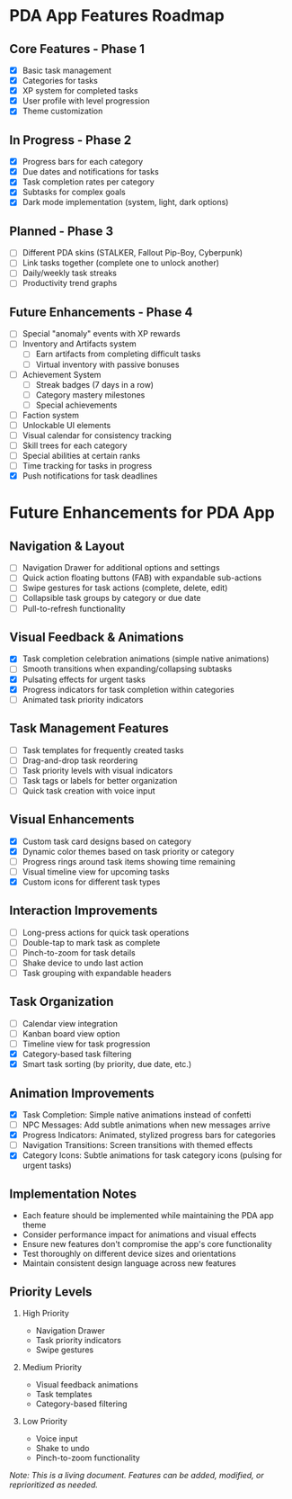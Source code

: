 # PDA App Features Roadmap

## Core Features - Phase 1
- [x] Basic task management
- [x] Categories for tasks
- [x] XP system for completed tasks
- [x] User profile with level progression
- [x] Theme customization

## In Progress - Phase 2
- [x] Progress bars for each category
- [x] Due dates and notifications for tasks
- [x] Task completion rates per category
- [x] Subtasks for complex goals
- [x] Dark mode implementation (system, light, dark options)

## Planned - Phase 3
- [ ] Different PDA skins (STALKER, Fallout Pip-Boy, Cyberpunk)
- [ ] Link tasks together (complete one to unlock another)
- [ ] Daily/weekly task streaks
- [ ] Productivity trend graphs

## Future Enhancements - Phase 4
- [ ] Special "anomaly" events with XP rewards
- [ ] Inventory and Artifacts system
  - [ ] Earn artifacts from completing difficult tasks
  - [ ] Virtual inventory with passive bonuses
- [ ] Achievement System
  - [ ] Streak badges (7 days in a row)
  - [ ] Category mastery milestones
  - [ ] Special achievements
- [ ] Faction system
- [ ] Unlockable UI elements
- [ ] Visual calendar for consistency tracking
- [ ] Skill trees for each category
- [ ] Special abilities at certain ranks
- [ ] Time tracking for tasks in progress
- [x] Push notifications for task deadlines

# Future Enhancements for PDA App

## Navigation & Layout
- [ ] Navigation Drawer for additional options and settings
- [ ] Quick action floating buttons (FAB) with expandable sub-actions
- [ ] Swipe gestures for task actions (complete, delete, edit)
- [ ] Collapsible task groups by category or due date
- [ ] Pull-to-refresh functionality

## Visual Feedback & Animations
- [x] Task completion celebration animations (simple native animations)
- [ ] Smooth transitions when expanding/collapsing subtasks
- [x] Pulsating effects for urgent tasks
- [x] Progress indicators for task completion within categories
- [ ] Animated task priority indicators

## Task Management Features
- [ ] Task templates for frequently created tasks
- [ ] Drag-and-drop task reordering
- [ ] Task priority levels with visual indicators
- [ ] Task tags or labels for better organization
- [ ] Quick task creation with voice input

## Visual Enhancements
- [x] Custom task card designs based on category
- [x] Dynamic color themes based on task priority or category
- [ ] Progress rings around task items showing time remaining
- [ ] Visual timeline view for upcoming tasks
- [x] Custom icons for different task types

## Interaction Improvements
- [ ] Long-press actions for quick task operations
- [ ] Double-tap to mark task as complete
- [ ] Pinch-to-zoom for task details
- [ ] Shake device to undo last action
- [ ] Task grouping with expandable headers

## Task Organization
- [ ] Calendar view integration
- [ ] Kanban board view option
- [ ] Timeline view for task progression
- [x] Category-based task filtering
- [x] Smart task sorting (by priority, due date, etc.)

## Animation Improvements
- [x] Task Completion: Simple native animations instead of confetti
- [ ] NPC Messages: Add subtle animations when new messages arrive
- [x] Progress Indicators: Animated, stylized progress bars for categories
- [ ] Navigation Transitions: Screen transitions with themed effects
- [x] Category Icons: Subtle animations for task category icons (pulsing for urgent tasks)

## Implementation Notes
- Each feature should be implemented while maintaining the PDA app theme
- Consider performance impact for animations and visual effects
- Ensure new features don't compromise the app's core functionality
- Test thoroughly on different device sizes and orientations
- Maintain consistent design language across new features

## Priority Levels
1. High Priority
   - Navigation Drawer
   - Task priority indicators
   - Swipe gestures

2. Medium Priority
   - Visual feedback animations
   - Task templates
   - Category-based filtering

3. Low Priority
   - Voice input
   - Shake to undo
   - Pinch-to-zoom functionality

_Note: This is a living document. Features can be added, modified, or reprioritized as needed._ 